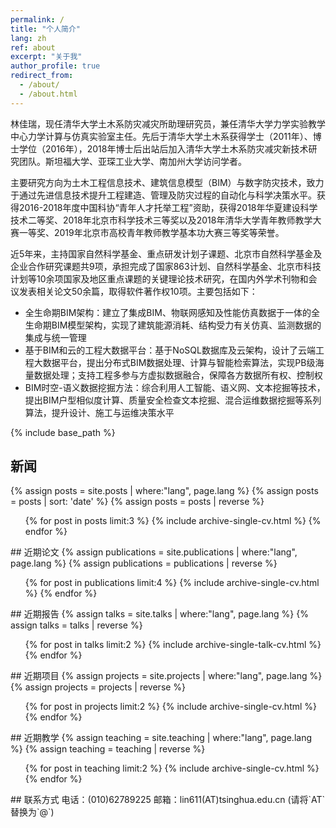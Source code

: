```yaml
---
permalink: /
title: "个人简介"
lang: zh
ref: about
excerpt: "关于我"
author_profile: true
redirect_from: 
  - /about/
  - /about.html
---
```


林佳瑞，现任清华大学土木系防灾减灾所助理研究员，兼任清华大学力学实验教学中心力学计算与仿真实验室主任。先后于清华大学土木系获得学士（2011年）、博士学位（2016年），2018年博士后出站后加入清华大学土木系防灾减灾新技术研究团队。斯坦福大学、亚琛工业大学、南加州大学访问学者。

主要研究方向为土木工程信息技术、建筑信息模型（BIM）与数字防灾技术，致力于通过先进信息技术提升工程建造、管理及防灾过程的自动化与科学决策水平。获得2016-2018年度中国科协“青年人才托举工程”资助，获得2018年华夏建设科学技术二等奖、2018年北京市科学技术三等奖以及2018年清华大学青年教师教学大赛一等奖、2019年北京市高校青年教师教学基本功大赛三等奖等荣誉。

近5年来，主持国家自然科学基金、重点研发计划子课题、北京市自然科学基金及企业合作研究课题共9项，承担完成了国家863计划、自然科学基金、北京市科技计划等10余项国家及地区重点课题的关键理论技术研究，在国内外学术刊物和会议发表相关论文50余篇，取得软件著作权10项。主要包括如下：
* 全生命期BIM架构：建立了集成BIM、物联网感知及性能仿真数据于一体的全生命期BIM模型架构，实现了建筑能源消耗、结构受力有关仿真、监测数据的集成与统一管理
* 基于BIM和云的工程大数据平台：基于NoSQL数据库及云架构，设计了云端工程大数据平台，提出分布式BIM数据处理、计算与智能检索算法，实现PB级海量数据处理；支持工程多参与方虚拟数据融合，保障各方数据所有权、控制权
* BIM时空-语义数据挖掘方法：综合利用人工智能、语义网、文本挖掘等技术，提出BIM户型相似度计算、质量安全检查文本挖掘、混合运维数据挖掘等系列算法，提升设计、施工与运维决策水平

{% include base_path %}
## 新闻
{% assign posts = site.posts | where:"lang", page.lang %}
{% assign posts = posts | sort: 'date' %}
{% assign posts = posts | reverse %}
<ul>{% for post in posts limit:3 %}
  {% include archive-single-cv.html %}
{% endfor %}</ul>
## 近期论文
{% assign publications = site.publications | where:"lang", page.lang %}
{% assign publications = publications | reverse %}
<ul>{% for post in publications limit:4 %}
  {% include archive-single-cv.html %}
{% endfor %}</ul>
## 近期报告
{% assign talks = site.talks | where:"lang", page.lang %}
{% assign talks = talks | reverse %}
<ul>{% for post in talks limit:2 %}
  {% include archive-single-talk-cv.html %}
{% endfor %}</ul>
## 近期项目
{% assign projects = site.projects | where:"lang", page.lang %}
{% assign projects = projects | reverse %}
<ul>{% for post in projects limit:2 %}
  {% include archive-single-cv.html %}
{% endfor %}</ul>
## 近期教学
{% assign teaching = site.teaching | where:"lang", page.lang %}
{% assign teaching = teaching | reverse %}
<ul>{% for post in teaching limit:2 %}
  {% include archive-single-cv.html %}
{% endfor %}</ul>
## 联系方式
电话：(010)62789225
邮箱：lin611(AT)tsinghua.edu.cn (请将`AT`替换为`@`)
